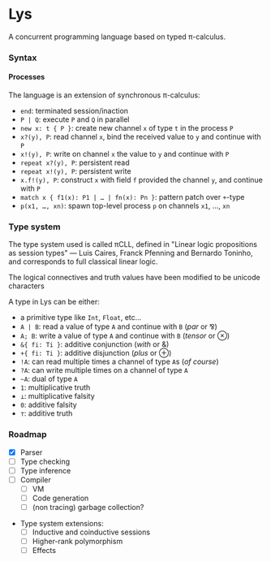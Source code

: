 Lys
===

A concurrent programming language based on typed π-calculus.

### Syntax

#### Processes

The language is an extension of synchronous π-calculus:
- `end`: terminated session/inaction
- `P | Q`: execute `P` and `Q` in parallel
- `new x: t { P }`: create new channel `x` of type `t` in the process `P`
- `x?(y), P`: read channel `x`, bind the received value to `y` and continue with `P`
- `x!(y), P`: write on channel `x` the value to `y` and continue with `P`
- `repeat x?(y), P`: persistent read
- `repeat x!(y), P`: persistent write
- `x.f!(y), P`: construct `x` with field `f` provided the channel `y`, and continue with `P`
- `match x { f1(x): P1 | … | fn(x): Pn }`: pattern patch over `+`-type
- `p(x1, …, xn)`: spawn top-level process `p` on channels `x1`, …, `xn`

### Type system

The type system used is called πCLL, defined in "Linear logic propositions as session types" — Luis Caires,
Franck Pfenning and Bernardo Toninho, and corresponds to full classical linear logic.

The logical connectives and truth values have been modified to be unicode characters

A type in Lys can be either:
- a primitive type like `Int`, `Float`, etc...
- `A | B`: read a value of type `A` and continue with `B` (_par_ or ⅋)
- `A; B`: write a value of type `A` and continue with `B` (_tensor_ or ⊗)
- `&{ fi: Ti }`: additive conjunction (_with_ or &)
- `+{ fi: Ti }`: additive disjunction (_plus_ or ⊕)
- `!A`: can read multiple times a channel of type `A`s (_of course_)
- `?A`: can write multiple times on a channel of type `A`
- `~A`: dual of type `A`
- `1`: multiplicative truth
- `⊥`: multiplicative falsity
- `0`: additive falsity
- `⊤`: additive truth

### Roadmap

- [x] Parser
- [ ] Type checking
- [ ] Type inference
- [ ] Compiler
    - [ ] VM
    - [ ] Code generation
    - [ ] (non tracing) garbage collection?
- Type system extensions:
    - [ ] Inductive and coinductive sessions
    - [ ] Higher-rank polymorphism
    - [ ] Effects
